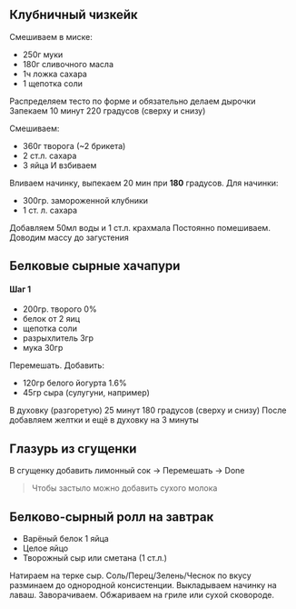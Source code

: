 ## Клубничный чизкейк

Смешиваем в миске:

- 250г муки
- 180г сливочного масла
- 1ч ложка сахара
- 1 щепотка соли

Распределяем тесто по форме и обязательно делаем дырочки
Запекаем 10 минут 220 градусов (сверху и снизу)

Смешиваем:

- 360г творога (~2 брикета)
- 2 ст.л. сахара
- 3 яйца
И взбиваем


Вливаем начинку, выпекаем 20 мин при **180** градусов.
Для начинки:

- 300гр. замороженной клубники
- 1 ст. л. сахара

Добавляем 50мл воды и 1 ст.л. крахмала
Постоянно помешиваем. Доводим массу до загустения

## Белковые сырные хачапури

#### Шаг 1

- 200гр. творого 0%
- белок от 2 яиц
- щепотка соли
- разрыхлитель 3гр
- мука 30гр

Перемешать. 
Добавить:

- 120гр белого йогурта 1.6%
- 45гр сыра (сулугуни, например)

В духовку (разгоретую) 25 минут 180 градусов (сверху и снизу)
После добавляем желтки и ещё в духовку на 3 минуты

## Глазурь из сгущенки

В сгущенку добавить лимонный сок -> Перемешать -> Done

> Чтобы застыло можно добавить сухого молока

## Белково-сырный ролл на завтрак

- Варёный белок 1 яйца
- Целое яйцо
- Творожный сыр или сметана (1 ст.л.)

Натираем на терке сыр.
Соль/Перец/Зелень/Чеснок по вкусу разминаем до однородной консистенции.
Выкладываем начинку на лаваш. Заворачиваем.
Обжариваем на гриле или сухой сковороде.


